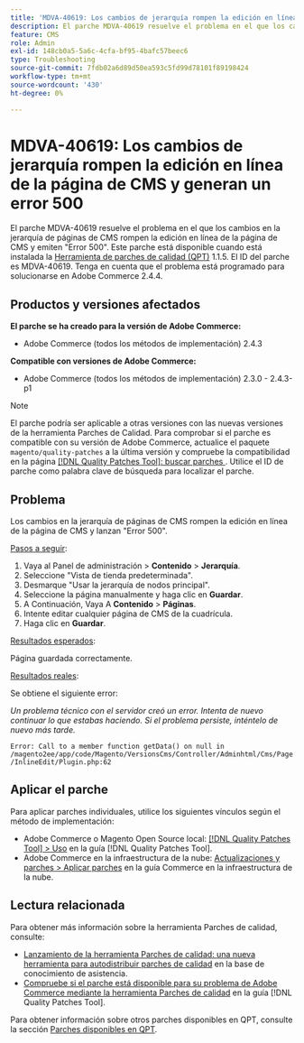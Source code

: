 ```yaml
---
title: 'MDVA-40619: Los cambios de jerarquía rompen la edición en línea de la página de CMS y generan un error 500'
description: El parche MDVA-40619 resuelve el problema en el que los cambios en la jerarquía de páginas de CMS rompen la edición en línea de la página de CMS y emiten "Error 500". Este parche está disponible cuando está instalada la [Quality Patches Tool (QPT)](https://experienceleague.adobe.com/en/docs/commerce-operations/tools/quality-patches-tool/quality-patches-tool-to-self-serve-quality-patches) 1.1.5. El ID del parche es MDVA-40619. Tenga en cuenta que el problema está programado para solucionarse en Adobe Commerce 2.4.4.
feature: CMS
role: Admin
exl-id: 148cb0a5-5a6c-4cfa-bf95-4bafc57beec6
type: Troubleshooting
source-git-commit: 7fdb02a6d89d50ea593c5fd99d78101f89198424
workflow-type: tm+mt
source-wordcount: '430'
ht-degree: 0%

---
```


# MDVA-40619: Los cambios de jerarquía rompen la edición en línea de la página de CMS y generan un error 500

El parche MDVA-40619 resuelve el problema en el que los cambios en la jerarquía de páginas de CMS rompen la edición en línea de la página de CMS y emiten &quot;Error 500&quot;. Este parche está disponible cuando está instalada la [Herramienta de parches de calidad (QPT)](https://experienceleague.adobe.com/en/docs/commerce-operations/tools/quality-patches-tool/quality-patches-tool-to-self-serve-quality-patches) 1.1.5. El ID del parche es MDVA-40619. Tenga en cuenta que el problema está programado para solucionarse en Adobe Commerce 2.4.4.

## Productos y versiones afectados

**El parche se ha creado para la versión de Adobe Commerce:**

* Adobe Commerce (todos los métodos de implementación) 2.4.3

**Compatible con versiones de Adobe Commerce:**

* Adobe Commerce (todos los métodos de implementación) 2.3.0 - 2.4.3-p1

>[!NOTE]
>
>El parche podría ser aplicable a otras versiones con las nuevas versiones de la herramienta Parches de Calidad. Para comprobar si el parche es compatible con su versión de Adobe Commerce, actualice el paquete `magento/quality-patches` a la última versión y compruebe la compatibilidad en la página [[!DNL Quality Patches Tool]: buscar parches ](https://experienceleague.adobe.com/en/docs/commerce-operations/tools/quality-patches-tool/quality-patches-tool-to-self-serve-quality-patches). Utilice el ID de parche como palabra clave de búsqueda para localizar el parche.

## Problema

Los cambios en la jerarquía de páginas de CMS rompen la edición en línea de la página de CMS y lanzan &quot;Error 500&quot;.

<u>Pasos a seguir</u>:

1. Vaya al Panel de administración > **Contenido** > **Jerarquía**.
1. Seleccione &quot;Vista de tienda predeterminada&quot;.
1. Desmarque &quot;Usar la jerarquía de nodos principal&quot;.
1. Seleccione la página manualmente y haga clic en **Guardar**.
1. A Continuación, Vaya A **Contenido** > **Páginas**.
1. Intente editar cualquier página de CMS de la cuadrícula.
1. Haga clic en **Guardar**.

<u>Resultados esperados</u>:

Página guardada correctamente.

<u>Resultados reales</u>:

Se obtiene el siguiente error:

*Un problema técnico con el servidor creó un error. Intenta de nuevo continuar lo que estabas haciendo. Si el problema persiste, inténtelo de nuevo más tarde.*

`Error: Call to a member function getData() on null in /magento2ee/app/code/Magento/VersionsCms/Controller/Adminhtml/Cms/Page/InlineEdit/Plugin.php:62`

## Aplicar el parche

Para aplicar parches individuales, utilice los siguientes vínculos según el método de implementación:

* Adobe Commerce o Magento Open Source local: [[!DNL Quality Patches Tool] > Uso](/help/tools/quality-patches-tool/usage.md) en la guía [!DNL Quality Patches Tool].
* Adobe Commerce en la infraestructura de la nube: [Actualizaciones y parches > Aplicar parches](https://experienceleague.adobe.com/docs/commerce-cloud-service/user-guide/develop/upgrade/apply-patches.html) en la guía Commerce en la infraestructura de la nube.

## Lectura relacionada

Para obtener más información sobre la herramienta Parches de calidad, consulte:

* [Lanzamiento de la herramienta Parches de calidad: una nueva herramienta para autodistribuir parches de calidad](https://experienceleague.adobe.com/en/docs/commerce-operations/tools/quality-patches-tool/quality-patches-tool-to-self-serve-quality-patches) en la base de conocimiento de asistencia.
* [Compruebe si el parche está disponible para su problema de Adobe Commerce mediante la herramienta Parches de calidad](/help/tools/quality-patches-tool/patches-available-in-qpt/check-patch-for-magento-issue-with-magento-quality-patches.md) en la guía [!DNL Quality Patches Tool].

Para obtener información sobre otros parches disponibles en QPT, consulte la sección [Parches disponibles en QPT](https://support.magento.com/hc/en-us/sections/360010506631-Patches-available-in-MQP-tool-).
